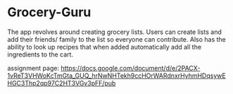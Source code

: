 # Grocery-Guru

The app revolves around creating grocery lists. Users can create lists and add their friends/ family to the list
so everyone can contribute. Also has the ability to look up recipes that when added automatically add all the ingredients
to the cart.

assignment page: https://docs.google.com/document/d/e/2PACX-1vReT3VHWoKcTmGta_GUQ_hrNwNHTekh9ccHOrWARdnxrHyhmHDqsywEHGC3Thp2qp97C2HT3VGv3pFF/pub
